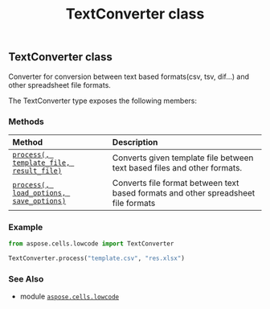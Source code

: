﻿---
title: TextConverter class
second_title: Aspose.Cells for Python via .NET API References
description: 
type: docs
weight: 200
url: /aspose.cells.lowcode/textconverter/
is_root: false
---

## TextConverter class

Converter for conversion between text based formats(csv, tsv, dif...) and other spreadsheet file formats.



The TextConverter type exposes the following members:

### Methods
| Method | Description |
| :- | :- |
| [`process(, template_file, result_file)`](/cells/python-net/aspose.cells.lowcode/textconverter/process/#str-str) | Converts given template file between text based files and other formats. |
| [`process(, load_options, save_options)`](/cells/python-net/aspose.cells.lowcode/textconverter/process/#aspose.cells.lowcode.lowcodeloadoptions-aspose.cells.lowcode.lowcodesaveoptions) | Converts file format between text based formats and other spreadsheet file formats |



### Example 


```python
from aspose.cells.lowcode import TextConverter

TextConverter.process("template.csv", "res.xlsx")

```

### See Also
* module [`aspose.cells.lowcode`](..)
